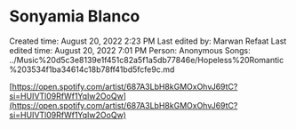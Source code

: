 # Sonyamia Blanco

Created time: August 20, 2022 2:23 PM
Last edited by: Marwan Refaat
Last edited time: August 20, 2022 7:01 PM
Person: Anonymous
Songs: ../Music%20d5c3e8139e1f451c82a5f1a5db77846e/Hopeless%20Romantic%203534f1ba34614c18b78ff41bd5fcfe9c.md

[https://open.spotify.com/artist/687A3LbH8kGMOxOhvJ69tC?si=HUIVTl09RfWf1YqIw2OoQw](https://open.spotify.com/artist/687A3LbH8kGMOxOhvJ69tC?si=HUIVTl09RfWf1YqIw2OoQw)